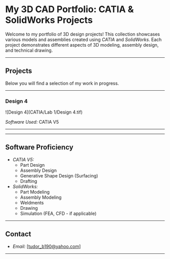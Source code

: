 # My 3D CAD Portfolio: CATIA & SolidWorks Projects

Welcome to my portfolio of 3D design projects! This collection showcases various models and assemblies created using *CATIA* and *SolidWorks*. Each project demonstrates different aspects of 3D modeling, assembly design, and technical drawing.

---

## Projects

Below you will find a selection of my work in progress.

---

### Design 4
![Design 4](CATIA/Lab 1/Design 4.tif)

*Software Used:* CATIA V5

---



---

## Software Proficiency

* *CATIA V5:*
    * Part Design
    * Assembly Design
    * Generative Shape Design (Surfacing)
    * Drafting
* *SolidWorks:*
    * Part Modeling
    * Assembly Modeling
    * Weldments
    * Drawing
    * Simulation (FEA, CFD - if applicable)

---

## Contact

* *Email:* [tudor_b190@yahoo.com]

---
